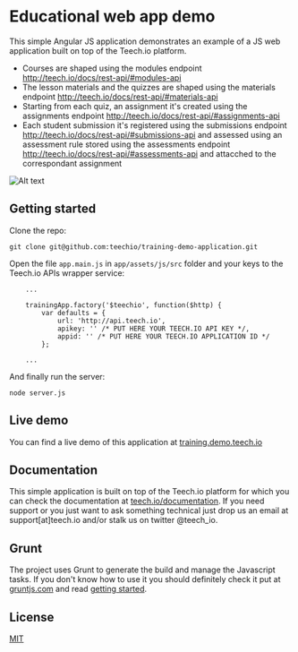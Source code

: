 # Educational web app demo

This simple Angular JS application demonstrates an example of a JS web application built on top of the Teech.io platform.

* Courses are shaped using the modules endpoint http://teech.io/docs/rest-api/#modules-api
* The lesson materials and the quizzes are shaped using the materials endpoint http://teech.io/docs/rest-api/#materials-api
* Starting from each quiz, an assignment it's created using the assignments endpoint http://teech.io/docs/rest-api/#assignments-api
* Each student submission it's registered using the submissions endpoint http://teech.io/docs/rest-api/#submissions-api and assessed using an assessment rule stored using the assessments endpoint http://teech.io/docs/rest-api/#assessments-api and attacched to the correspondant assignment

![Alt text](/app/assets/images/screens/insights.jpg "Insights screenshot")

## Getting started

Clone the repo:
```
git clone git@github.com:teechio/training-demo-application.git
```
Open the file `app.main.js` in `app/assets/js/src` folder and your keys to the Teech.io APIs wrapper service:
```
	...

	trainingApp.factory('$teechio', function($http) {
		var defaults = {
			url: 'http://api.teech.io',
			apikey: '' /* PUT HERE YOUR TEECH.IO API KEY */,
			appid: '' /* PUT HERE YOUR TEECH.IO APPLICATION ID */
		};

	...
```
And finally run the server:
```
node server.js
```

## Live demo

You can find a live demo of this application at [training.demo.teech.io](http://training.demo.teech.io)

## Documentation

This simple application is built on top of the Teech.io platform for which you can check the documentation at [teech.io/documentation](http://teech.io/documentation/). If you need support or you just want to ask something technical just drop us an email at support[at]teech.io and/or stalk us on twitter @teech_io.

## Grunt

The project uses Grunt to generate the build and manage the Javascript tasks. If you don't know how to use it you should definitely check it put at [gruntjs.com](http://gruntjs.com/) and read [getting started](http://gruntjs.com/getting-started).

## License 

[MIT](http://opensource.org/licenses/MIT)




